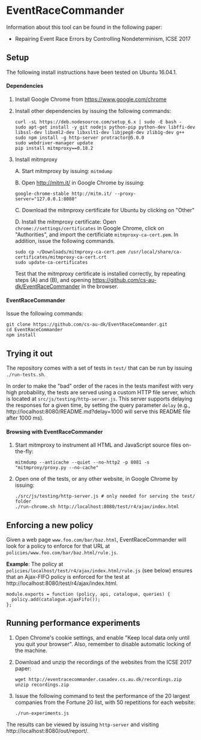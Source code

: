 # EventRaceCommander

Information about this tool can be found in the following paper:

* Repairing Event Race Errors by Controlling Nondeterminism, ICSE 2017

## Setup

The following install instructions have been tested on Ubuntu 16.04.1.

#### Dependencies

1. Install Google Chrome from https://www.google.com/chrome

2. Install other dependencies by issuing the following commands:

   ```
   curl -sL https://deb.nodesource.com/setup_6.x | sudo -E bash -
   sudo apt-get install -y git nodejs python-pip python-dev libffi-dev libssl-dev libxml2-dev libxslt1-dev libjpeg8-dev zlib1g-dev g++
   sudo npm install -g http-server protractor@5.0.0
   sudo webdriver-manager update
   pip install mitmproxy==0.18.2
   ```

3. Install mitmproxy

   A. Start mitmproxy by issuing: `mitmdump`

   B. Open http://mitm.it/ in Google Chrome by issuing:

      ```
      google-chrome-stable http://mitm.it/ --proxy-server="127.0.0.1:8080"
      ```
   C. Download the mitmproxy certificate for Ubuntu by clicking on "Other"

   D. Install the mitmproxy certificate: Open `chrome://settings/certificates` in Google Chrome, click on "Authorities", and import the certificiate `mitmproxy-ca-cert.pem`. In addition, issue the following commands.

      ```
      sudo cp ~/Downloads/mitmproxy-ca-cert.pem /usr/local/share/ca-certificates/mitmproxy-ca-cert.crt
      sudo update-ca-certificates
      ```

   Test that the mitmproxy certificate is installed correctly, by repeating steps (A) and (B), and opening https://github.com/cs-au-dk/EventRaceCommander in the browser.

#### EventRaceCommander

Issue the following commands:

```
git clone https://github.com/cs-au-dk/EventRaceCommander.git
cd EventRaceCommander
npm install
```

## Trying it out

The repository comes with a set of tests in `test/` that can be run by issuing `./run-tests.sh`.

In order to make the "bad" order of the races in the tests manifest with very high probability, the tests are served using a custom HTTP file server, which is located at `src/js/testing/http-server.js`. This server supports delaying the responses for a given time, by setting the query parameter `delay` (e.g., http://localhost:8080/README.md?delay=1000 will serve this README file after 1000 ms).

#### Browsing with EventRaceCommander

1. Start mitmproxy to instrument all HTML and JavaScript source files on-the-fly:

   ```
   mitmdump --anticache --quiet --no-http2 -p 8081 -s "mitmproxy/proxy.py --no-cache"
   ```

2. Open one of the tests, or any other website, in Google Chrome by issuing:
   
   ```
   ./src/js/testing/http-server.js # only needed for serving the test/ folder
   ./run-chrome.sh http://localhost:8080/test/r4/ajax/index.html
   ```

## Enforcing a new policy

Given a web page `www.foo.com/bar/baz.html`, EventRaceCommander will look for a policy to enforce for that URL at `policies/www.foo.com/bar/baz.html/rule.js`.

**Example**: The policy at `policies/localhost/test/r4/ajax/index.html/rule.js` (see below) ensures that an Ajax-FIFO policy is enforced for the test at http://localhost:8080/test/r4/ajax/index.html.

```
module.exports = function (policy, api, catalogue, queries) {
  policy.add(catalogue.ajaxFifo());
};
```

## Running performance experiments

1. Open Chrome's cookie settings, and enable "Keep local data only until you quit your browser".
   Also, remember to disable automatic locking of the machine.

2. Download and unzip the recordings of the websites from the ICSE 2017 paper:

   ```
   wget http://eventracecommander.casadev.cs.au.dk/recordings.zip
   unzip recordings.zip
   ```

3. Issue the following command to test the performance of the 20 largest companies from the Fortune 20 list, with 50 repetitions for each website:

   ```
   ./run-experiments.js
   ```

The results can be viewed by issuing `http-server` and visiting http://localhost:8080/out/report/.
